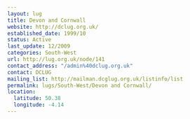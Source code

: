 ```yaml
---
layout: lug
title: Devon and Cornwall
website: http://dclug.org.uk/
established_date: 1999/10
status: Active
last_update: 12/2009
categories: South-West
url: http://lug.org.uk/node/141
contact_address: "/admin%40dclug.org.uk"
contact: DCLUG
mailing_list: http://mailman.dcglug.org.uk/listinfo/list
permalink: lugs/South-West/Devon and Cornwall/
location:
  latitude: 50.38
  longitude: -4.14
---
```


